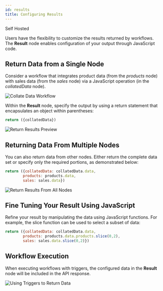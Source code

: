 ```yaml
---
id: results
title: Configuring Results
---
```


<div style={{display:'flex',justifyContent:"start",alignItems:"center",gap:"8px"}}>

<div className="badge badge--self-hosted heading-badge" >   
 <span>Self Hosted</span>
</div>

</div>

Users have the flexibility to customize the results returned by workflows. The **Result** node enables configuration of your output through JavaScript code.

## Return Data from a Single Node
Consider a workflow that integrates product data (from the *products* node) with sales data (from the *sales* node) via a JavaScript operation (in the *collatedData* node).

<div style={{textAlign: 'center'}}>
    <img className="screenshot-full" src="/img/workflows/results/collated-data-workflow-preview.png" alt="Collate Data Workflow" />
</div>

Within the **Result** node, specify the output by using a return statement that encapsulates an object within parentheses:

```js
return ({collatedData})
```

<div style={{textAlign: 'center'}}>
    <img className="screenshot-full" src="/img/workflows/results/return-results.png" alt="Return Results Preview" />
</div>


## Returning Data From Multiple Nodes
You can also return data from other nodes. Either return the complete data set or specify only the required portions, as demonstrated below:

```js
return ({collatedData: collatedData.data,
		products: products.data,
		sales: sales.data})
```

<div style={{textAlign: 'center'}}>
    <img className="screenshot-full" src="/img/workflows/results/return-results-from-other-nodes.png" alt="Return Results From All Nodes" />
</div>

## Fine Tuning Your Result Using JavaScript
Refine your result by manipulating the data using JavaScript functions. For example, the slice function can be used to select a subset of data:

```js
return ({collatedData: collatedData.data,
		products: products.data.products.slice(0,2),
		sales: sales.data.slice(0,2)})
```

## Workflow Execution

When executing workflows with triggers, the configured data in the **Result** node will be included in the API response.

<div style={{textAlign: 'center'}}>
    <img className="screenshot-full" src="/img/workflows/results/using-triggers.png" alt="Using Triggers to Return Data" />
</div>
